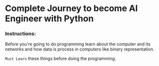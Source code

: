 # Complete Journey to become AI Engineer with Python
### Instructions: 
Before you're going to do programming learn about the computer and its networks and how data is process in computers like binary representation. 

`Must Learn` these things before doing the programming.

